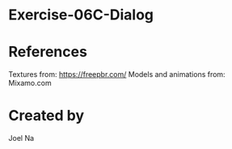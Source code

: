 # Exercise-06C-Dialog

# References

Textures from: https://freepbr.com/
Models and animations from: Mixamo.com

# Created by 
Joel Na

